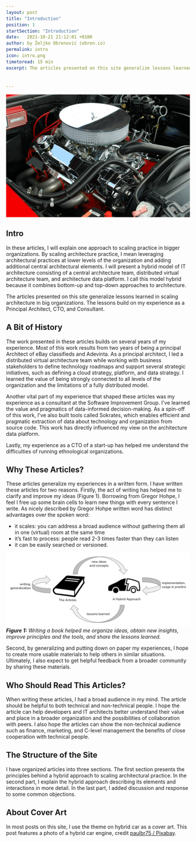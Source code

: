 ```yaml
---
layout: post
title: "Introduction"
position: 1
startSection: "Introduction"
date:   2021-10-21 21:12:01 +0100
author: by Željko Obrenović (obren.io)
permalink: intro
icon: intro.png
timetoread: 15 min
excerpt: The articles presented on this site generalize lessons learned in scaling architecture in big organizations. The lessons build on my experience as a Principal Architect, CTO, and Consultant.


---
```

![](assets/images/car-engine-g0d5843075_1920.jpg)


## Intro

In these articles, I will explain one approach to scaling practice in bigger organizations. By scaling architecture practice, I mean leveraging architectural practices at lower levels of the organization and adding additional central architectural elements. I will present a hybrid model of  IT architecture consisting of a central architecture team, distributed virtual architecture team, and architecture data platform. I call this model hybrid because it combines bottom-up and top-down approaches to architecture.

The articles presented on this site generalize lessons learned in scaling architecture in big organizations. The lessons build on my experience as a Principal Architect, CTO, and Consultant.


## A Bit of History

The work presented in these articles builds on several years of my experience. Most of this work results from two years of being a principal Architect of eBay classifieds and Adevinta. As a principal architect, I led a distributed virtual architecture team while working with business stakeholders to define technology roadmaps and support several strategic initiatives, such as defining a cloud strategy, platform, and data strategy. I learned the value of being strongly connected to all levels of the organization and the limitations of a fully distributed model.

Another vital part of my experience that shaped these articles was my experience as a consultant at the Software Improvement Group. I've learned the value and pragmatics of data-informed decision-making. As a spin-off of this work, I've also built tools called Sokrates, which enables efficient and pragmatic extraction of data about technology and organization from source code. This work has directly influenced my view on the architecture data platform.

Lastly, my experience as a CTO of a start-up has helped me understand the difficulties of running ethnological organizations.


## Why These Articles?

These articles generalize my experiences in a written form. I have written these articles for two reasons. Firstly, the act of writing has helped me to clarify and improve my ideas (Figure 1). Borrowing from Gregor Hohpe, I feel I free up some brain cells to learn new things with every sentence I write. As nicely described by Gregor Hohpe written word has distinct advantages over the spoken word:

* it scales: you can address a broad audience without gathering them all in one (virtual) room at the same time
* it’s fast to process: people read 2-3 times faster than they can listen
* it can be easily searched or versioned.


![](assets/images/writing.png)
***Figure 1:** Writing a book helped me organize ideas, obtain new insights, improve principles and the tools, and share the lessons learned.*

Second, by generalizing and putting down on paper my experiences, I hope to create more usable materials to help others in similar situations. Ultimately, I also expect to get helpful feedback from a broader community by sharing these materials.



## Who Should Read This Articles?

When writing these articles, I had a broad audience in my mind. The article should be helpful to both technical and non-technical people. I hope the article can help developers and IT architects better understand their value and place in a broader organization and the possibilities of collaboration with peers. I also hope the articles can show the non-technical audience such as finance, marketing, and C-level management the benefits of close cooperation with technical people.


## The Structure of the Site

I have organized articles into three sections. The first section presents the principles behind a hybrid approach to scaling architectural practice. In the second part, I explain the hybrid approach describing its elements and interactions in more detail. In the last part, I added discussion and response to some common objections.

## About Cover Art

In most posts on this site, I use the theme on hybrid car as a cover art. This post features a photo of a hybrid car engine, credit [paulbr75 / Pixabay](https://pixabay.com/photos/car-engine-motor-clean-customized-1548434/).
